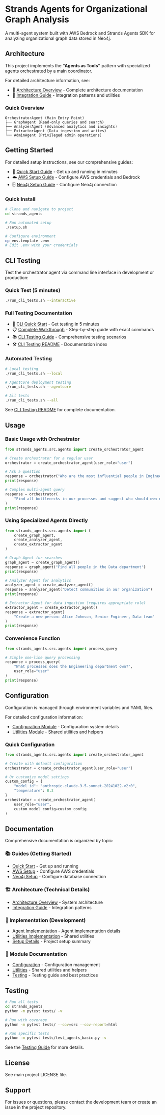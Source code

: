 # Strands Agents for Organizational Graph Analysis

A multi-agent system built with AWS Bedrock and Strands Agents SDK for analyzing organizational graph data stored in Neo4j.

## Architecture

This project implements the **"Agents as Tools"** pattern with specialized agents orchestrated by a main coordinator.

For detailed architecture information, see:
- 📐 [Architecture Overview](docs/architecture/overview.md) - Complete architecture documentation
- 🔗 [Integration Guide](docs/architecture/integration.md) - Integration patterns and utilities

### Quick Overview

```
OrchestratorAgent (Main Entry Point)
├── GraphAgent (Read-only queries and search)
├── AnalyzerAgent (Advanced analytics and insights)
├── ExtractorAgent (Data ingestion and writes)
└── AdminAgent (Privileged admin operations)
```

## Getting Started

For detailed setup instructions, see our comprehensive guides:

- 🚀 [Quick Start Guide](docs/guides/quick-start.md) - Get up and running in minutes
- ☁️ [AWS Setup Guide](docs/guides/aws-setup.md) - Configure AWS credentials and Bedrock
- 🗄️ [Neo4j Setup Guide](docs/guides/neo4j-setup.md) - Configure Neo4j connection

### Quick Install

```bash
# Clone and navigate to project
cd strands_agents

# Run automated setup
./setup.sh

# Configure environment
cp env.template .env
# Edit .env with your credentials
```

## CLI Testing

Test the orchestrator agent via command line interface in development or production:

### Quick Test (5 minutes)
```bash
./run_cli_tests.sh --interactive
```

### Full Testing Documentation
- 🎯 [CLI Quick Start](CLI_QUICKSTART.md) - Get testing in 5 minutes
- 📋 [Complete Walkthrough](WALKTHROUGH.md) - Step-by-step guide with exact commands
- 📚 [CLI Testing Guide](docs/guides/CLI_TESTING_GUIDE.md) - Comprehensive testing scenarios
- 🛠️ [CLI Testing README](CLI_TESTING_README.md) - Documentation index

### Automated Testing
```bash
# Local testing
./run_cli_tests.sh --local

# AgentCore deployment testing
./run_cli_tests.sh --agentcore

# All tests
./run_cli_tests.sh --all
```

See [CLI Testing README](CLI_TESTING_README.md) for complete documentation.

## Usage

### Basic Usage with Orchestrator

```python
from strands_agents.src.agents import create_orchestrator_agent

# Create orchestrator for a regular user
orchestrator = create_orchestrator_agent(user_role="user")

# Ask a question
response = orchestrator("Who are the most influential people in Engineering?")
print(response)

# Complex multi-agent query
response = orchestrator(
    "Find all bottlenecks in our processes and suggest who should own each one"
)
print(response)
```

### Using Specialized Agents Directly

```python
from strands_agents.src.agents import (
    create_graph_agent,
    create_analyzer_agent,
    create_extractor_agent
)

# Graph Agent for searches
graph_agent = create_graph_agent()
response = graph_agent("Find all people in the Data department")
print(response)

# Analyzer Agent for analytics
analyzer_agent = create_analyzer_agent()
response = analyzer_agent("Detect communities in our organization")
print(response)

# Extractor Agent for data ingestion (requires appropriate role)
extractor_agent = create_extractor_agent()
response = extractor_agent(
    "Create a new person: Alice Johnson, Senior Engineer, Data team"
)
print(response)
```

### Convenience Function

```python
from strands_agents.src.agents import process_query

# Simple one-line query processing
response = process_query(
    "What processes does the Engineering department own?",
    user_role="user"
)
print(response)
```

## Configuration

Configuration is managed through environment variables and YAML files.

For detailed configuration information:
- [Configuration Module](src/config/README.md) - Configuration system details
- [Utilities Module](src/utils/README.md) - Shared utilities and helpers

### Quick Configuration

```python
from strands_agents.src.agents import create_orchestrator_agent

# Create with default configuration
orchestrator = create_orchestrator_agent(user_role="user")

# Or customize model settings
custom_config = {
    "model_id": "anthropic.claude-3-5-sonnet-20241022-v2:0",
    "temperature": 0.3
}
orchestrator = create_orchestrator_agent(
    user_role="user",
    custom_model_config=custom_config
)
```

## Documentation

Comprehensive documentation is organized by topic:

### 📚 Guides (Getting Started)
- [Quick Start](docs/guides/quick-start.md) - Get up and running
- [AWS Setup](docs/guides/aws-setup.md) - Configure AWS credentials
- [Neo4j Setup](docs/guides/neo4j-setup.md) - Configure database connection

### 🏗️ Architecture (Technical Details)
- [Architecture Overview](docs/architecture/overview.md) - System architecture
- [Integration Guide](docs/architecture/integration.md) - Integration patterns

### 🔧 Implementation (Development)
- [Agent Implementation](docs/implementation/agents.md) - Agent implementation details
- [Utilities Implementation](docs/implementation/utilities.md) - Shared utilities
- [Setup Details](docs/implementation/setup.md) - Project setup summary

### 📖 Module Documentation
- [Configuration](src/config/README.md) - Configuration management
- [Utilities](src/utils/README.md) - Shared utilities and helpers
- [Testing](tests/README.md) - Testing guide and best practices

## Testing

```bash
# Run all tests
cd strands_agents
python -m pytest tests/ -v

# Run with coverage
python -m pytest tests/ --cov=src --cov-report=html

# Run specific tests
python -m pytest tests/test_agents_basic.py -v
```

See the [Testing Guide](tests/README.md) for more details.

## License

See main project LICENSE file.

## Support

For issues or questions, please contact the development team or create an issue in the project repository.
